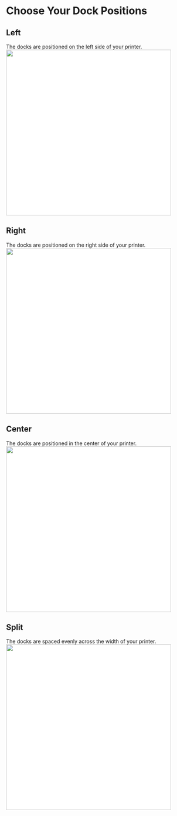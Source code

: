 # Choose Your Dock Positions
## Left
The docks are positioned on the left side of your printer.
<img src="/images/Voron_350_76mm_2tools_left_THREAD.svg" style="margin:0px;background-color: #FFFFFF;" width="450"/>
## Right
The docks are positioned on the right side of your printer.
<img src="/images/Voron_350_76mm_2tools_right_THREAD.svg" style="margin:0px;background-color: #FFFFFF;" width="450"/>
## Center
The docks are positioned in the center of your printer.
<img src="/images/Voron_350_76mm_2tools_center_THREAD.svg" style="margin:0px;background-color: #FFFFFF;" width="450"/>
## Split
The docks are spaced evenly across the width of your printer.
<img src="/images/Voron_350_76mm_2tools_split_THREAD.svg" style="margin:0px;background-color: #FFFFFF;" width="450"/>
